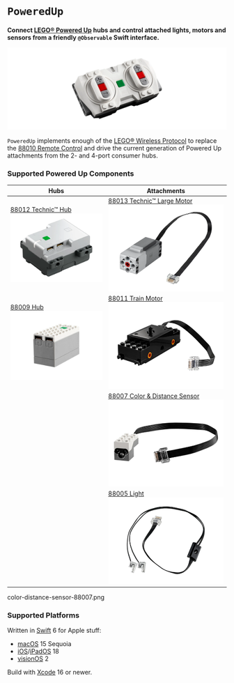 # `PoweredUp`

__Connect [LEGO® Powered Up](https://www.lego.com/themes/powered-up) hubs and control attached lights, motors and sensors from a friendly `@Observable` Swift interface.__

[![LEGO® Powered Up 88010 Remote Control](docs/remote-control-88010.png)](https://www.lego.com/product/remote-control-88010)

`PoweredUp` implements enough of the [LEGO® Wireless Protocol](https://lego.github.io/lego-ble-wireless-protocol-docs) to replace the [88010 Remote Control](https://www.lego.com/product/remote-control-88010) and drive the current generation of Powered Up attachments from the 2- and 4-port consumer hubs.

### Supported Powered Up Components

| Hubs | Attachments |
| --- | --- |
| [88012&nbsp;Technic™&nbsp;Hub ![](docs/technic-hub-88012.png)](https://www.lego.com/product/technic-hub-88012) | [88013&nbsp;Technic™&nbsp;Large&nbsp;Motor ![](docs/technic-large-motor-88013.png)](https://www.lego.com/product/technic-large-motor-88013) |
| [88009&nbsp;Hub ![](docs/hub-88009.png)](https://www.lego.com/product/hub-88009) | [88011&nbsp;Train&nbsp;Motor ![](docs/train-motor-88011.png)](https://www.lego.com/product/train-motor-88011) |
| &nbsp; | [88007&nbsp;Color & Distance Sensor ![LEGO® Powered Up 88007 Color & Distance Sensor](docs/color-distance-sensor-88007.png)](https://www.lego.com/product/color-distance-sensor-88007) |
| &nbsp; | [88005&nbsp;Light ![LEGO® Powered Up 88005 Light](docs/light-88005.png)](https://www.lego.com/product/light-88005) |

color-distance-sensor-88007.png

### Supported Platforms

Written in [Swift](https://developer.apple.com/documentation/swift) 6 for Apple stuff:

* [macOS](https://developer.apple.com/macos) 15 Sequoia
* [iOS](https://developer.apple.com/ios)/[iPadOS](https://developer.apple.com/ipad) 18
* [visionOS](https://developer.apple.com/visionos) 2

Build with [Xcode](https://developer.apple.com/xcode) 16 or newer.
